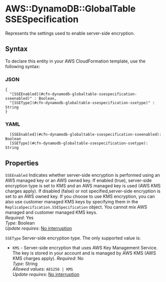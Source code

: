 # AWS::DynamoDB::GlobalTable SSESpecification<a name="aws-properties-dynamodb-globaltable-ssespecification"></a>

Represents the settings used to enable server\-side encryption\.

## Syntax<a name="aws-properties-dynamodb-globaltable-ssespecification-syntax"></a>

To declare this entity in your AWS CloudFormation template, use the following syntax:

### JSON<a name="aws-properties-dynamodb-globaltable-ssespecification-syntax.json"></a>

```
{
  "[SSEEnabled](#cfn-dynamodb-globaltable-ssespecification-sseenabled)" : Boolean,
  "[SSEType](#cfn-dynamodb-globaltable-ssespecification-ssetype)" : String
}
```

### YAML<a name="aws-properties-dynamodb-globaltable-ssespecification-syntax.yaml"></a>

```
  [SSEEnabled](#cfn-dynamodb-globaltable-ssespecification-sseenabled): Boolean
  [SSEType](#cfn-dynamodb-globaltable-ssespecification-ssetype): String
```

## Properties<a name="aws-properties-dynamodb-globaltable-ssespecification-properties"></a>

`SSEEnabled` <a name="cfn-dynamodb-globaltable-ssespecification-sseenabled"></a>
Indicates whether server\-side encryption is performed using an AWS managed key or an AWS owned key\. If enabled \(true\), server\-side encryption type is set to KMS and an AWS managed key is used \(AWS KMS charges apply\)\. If disabled \(false\) or not specified,server\-side encryption is set to an AWS owned key\. If you choose to use KMS encryption, you can also use customer managed KMS keys by specifying them in the `ReplicaSpecification.SSESpecification` object\. You cannot mix AWS managed and customer managed KMS keys\.  
_Required_: Yes  
_Type_: Boolean  
_Update requires_: [No interruption](https://docs.aws.amazon.com/AWSCloudFormation/latest/UserGuide/using-cfn-updating-stacks-update-behaviors.html#update-no-interrupt)

`SSEType` <a name="cfn-dynamodb-globaltable-ssespecification-ssetype"></a>
Server\-side encryption type\. The only supported value is:

- `KMS` \- Server\-side encryption that uses AWS Key Management Service\. The key is stored in your account and is managed by AWS KMS \(AWS KMS charges apply\)\.
  _Required_: No  
  _Type_: String  
  _Allowed values_: `AES256 | KMS`  
  _Update requires_: [No interruption](https://docs.aws.amazon.com/AWSCloudFormation/latest/UserGuide/using-cfn-updating-stacks-update-behaviors.html#update-no-interrupt)
